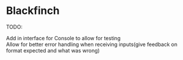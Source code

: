 # Blackfinch

TODO:

Add in interface for Console to allow for testing <br> 
Allow for better error handling when receiving inputs(give feedback on format expected and what was wrong)
